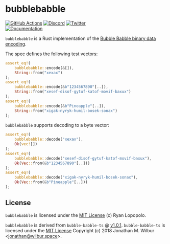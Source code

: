 # bubblebabble

[![GitHub Actions](https://github.com/artichoke/bubblebabble/workflows/CI/badge.svg)](https://github.com/artichoke/bubblebabble/actions)
[![Discord](https://img.shields.io/discord/607683947496734760)](https://discord.gg/QCe2tp2)
[![Twitter](https://img.shields.io/twitter/follow/artichokeruby?label=Follow&style=social)](https://twitter.com/artichokeruby)
<br>
[![Documentation](https://img.shields.io/badge/docs-bubblebabble-blue.svg)](https://artichoke.github.io/bubblebabble/bubblebabble)

`bubblebabble` is a Rust implementation of the
[Bubble Babble binary data encoding](https://github.com/artichoke/bubblebabble/blob/master/spec/Bubble_Babble_Encoding.txt).

The spec defines the following test vectors:

```rust
assert_eq!(
    bubblebabble::encode(&[]),
    String::from("xexax")
);
assert_eq!(
    bubblebabble::encode(&b"1234567890"[..]),
    String::from("xesef-disof-gytuf-katof-movif-baxux")
);
assert_eq!(
    bubblebabble::encode(&b"Pineapple"[..]),
    String::from("xigak-nyryk-humil-bosek-sonax")
);
```

`bubblebabble` supports decoding to a byte vector:

```rust
assert_eq!(
    bubblebabble::decode("xexax"),
    Ok(vec![])
);
assert_eq!(
    bubblebabble::decode("xesef-disof-gytuf-katof-movif-baxux"),
    Ok(Vec::from(&b"1234567890"[..]))
);
assert_eq!(
    bubblebabble::decode("xigak-nyryk-humil-bosek-sonax"),
    Ok(Vec::from(&b"Pineapple"[..]))
);
```

## License

`bubblebabble` is licensed under the [MIT License](/LICENSE) (c) Ryan Lopopolo.

`bubblebabble` is derived from `bubble-babble-ts` @
[v1.0.1](https://github.com/JonathanWilbur/bubble-babble-ts/tree/v1.0.1).
`bubble-babble-ts` is licensed under the
[MIT License](https://github.com/JonathanWilbur/bubble-babble-ts/blob/v1.0.1/LICENSE.txt)
Copyright (c) 2018 Jonathan M. Wilbur \<jonathan@wilbur.space\>.
